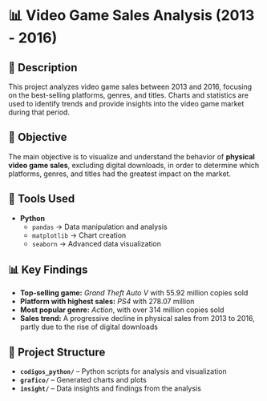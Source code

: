 # 📊 Video Game Sales Analysis (2013 - 2016)

## 📝 Description  
This project analyzes video game sales between 2013 and 2016, focusing on the best-selling platforms, genres, and titles. Charts and statistics are used to identify trends and provide insights into the video game market during that period.  

## 🎯 Objective  
The main objective is to visualize and understand the behavior of **physical video game sales**, excluding digital downloads, in order to determine which platforms, genres, and titles had the greatest impact on the market.  

## 🔧 Tools Used  
- **Python**  
  - `pandas` → Data manipulation and analysis  
  - `matplotlib` → Chart creation  
  - `seaborn` → Advanced data visualization  

## 📊 Key Findings  
- **Top-selling game:** *Grand Theft Auto V* with 55.92 million copies sold  
- **Platform with highest sales:** *PS4* with 278.07 million  
- **Most popular genre:** *Action*, with over 314 million copies sold  
- **Sales trend:** A progressive decline in physical sales from 2013 to 2016, partly due to the rise of digital downloads  

## 📁 Project Structure  

- **`codigos_python/`** – Python scripts for analysis and visualization  
- **`grafico/`** – Generated charts and plots  
- **`insight/`** – Data insights and findings from the analysis  

